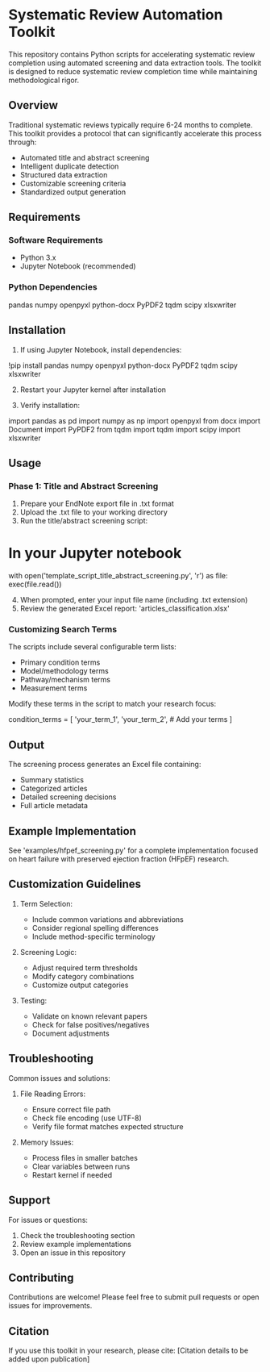# Systematic Review Automation Toolkit

This repository contains Python scripts for accelerating systematic review completion using automated screening and data extraction tools. The toolkit is designed to reduce systematic review completion time while maintaining methodological rigor.

## Overview

Traditional systematic reviews typically require 6-24 months to complete. This toolkit provides a protocol that can significantly accelerate this process through:
- Automated title and abstract screening
- Intelligent duplicate detection
- Structured data extraction
- Customizable screening criteria
- Standardized output generation

## Requirements

### Software Requirements
- Python 3.x
- Jupyter Notebook (recommended)

### Python Dependencies
pandas
numpy
openpyxl
python-docx
PyPDF2
tqdm
scipy
xlsxwriter

## Installation

1. If using Jupyter Notebook, install dependencies:

!pip install pandas numpy openpyxl python-docx PyPDF2 tqdm scipy xlsxwriter

2. Restart your Jupyter kernel after installation

3. Verify installation:

import pandas as pd
import numpy as np
import openpyxl
from docx import Document
import PyPDF2
from tqdm import tqdm
import scipy
import xlsxwriter

## Usage

### Phase 1: Title and Abstract Screening

1. Prepare your EndNote export file in .txt format
2. Upload the .txt file to your working directory
3. Run the title/abstract screening script:

# In your Jupyter notebook
with open('template_script_title_abstract_screening.py', 'r') as file:
    exec(file.read())
  
4. When prompted, enter your input file name (including .txt extension)
5. Review the generated Excel report: 'articles_classification.xlsx'

### Customizing Search Terms

The scripts include several configurable term lists:
- Primary condition terms
- Model/methodology terms
- Pathway/mechanism terms
- Measurement terms

Modify these terms in the script to match your research focus:

condition_terms = [
    'your_term_1',
    'your_term_2',
    # Add your terms
]

## Output

The screening process generates an Excel file containing:
- Summary statistics
- Categorized articles
- Detailed screening decisions
- Full article metadata

## Example Implementation

See 'examples/hfpef_screening.py' for a complete implementation focused on heart failure with preserved ejection fraction (HFpEF) research.

## Customization Guidelines

1. Term Selection:
   - Include common variations and abbreviations
   - Consider regional spelling differences
   - Include method-specific terminology

2. Screening Logic:
   - Adjust required term thresholds
   - Modify category combinations
   - Customize output categories

3. Testing:
   - Validate on known relevant papers
   - Check for false positives/negatives
   - Document adjustments

## Troubleshooting

Common issues and solutions:

1. File Reading Errors:
   - Ensure correct file path
   - Check file encoding (use UTF-8)
   - Verify file format matches expected structure

2. Memory Issues:
   - Process files in smaller batches
   - Clear variables between runs
   - Restart kernel if needed

## Support

For issues or questions:
1. Check the troubleshooting section
2. Review example implementations
3. Open an issue in this repository

## Contributing

Contributions are welcome! Please feel free to submit pull requests or open issues for improvements.



## Citation

If you use this toolkit in your research, please cite:
[Citation details to be added upon publication]

